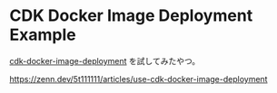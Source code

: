 # CDK Docker Image Deployment Example

[cdk-docker-image-deployment](https://github.com/cdklabs/cdk-docker-image-deployment) を試してみたやつ。

https://zenn.dev/5t111111/articles/use-cdk-docker-image-deployment
